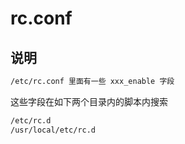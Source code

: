 # rc.conf

## 说明

```sh
/etc/rc.conf 里面有一些 xxx_enable 字段
```

这些字段在如下两个目录内的脚本内搜索

```sh
/etc/rc.d
/usr/local/etc/rc.d
```
